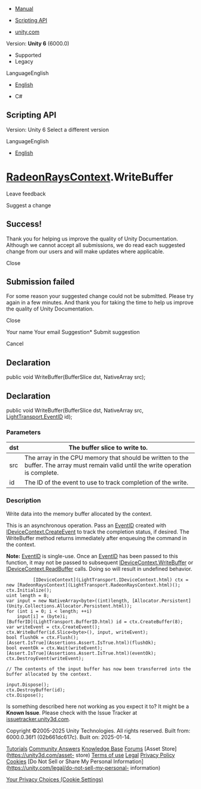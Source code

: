 [ ]()

  * [Manual](../Manual/index.html)
  * [Scripting API](../ScriptReference/index.html)

  * [unity.com](https://unity.com/)

Version: **Unity 6** (6000.0)

  * Supported
  * Legacy

LanguageEnglish

  * [English]()

  * C#

[ ](https://docs.unity3d.com)

## Scripting API

Version: Unity 6 Select a different version

LanguageEnglish

  * [English]()

#  [RadeonRaysContext](LightTransport.RadeonRaysContext.html).WriteBuffer

Leave feedback

Suggest a change

## Success!

Thank you for helping us improve the quality of Unity Documentation. Although
we cannot accept all submissions, we do read each suggested change from our
users and will make updates where applicable.

Close

## Submission failed

For some reason your suggested change could not be submitted. Please <a>try
again</a> in a few minutes. And thank you for taking the time to help us
improve the quality of Unity Documentation.

Close

Your name Your email Suggestion* Submit suggestion

Cancel

[ ]()

## Declaration

public void WriteBuffer(BufferSlice<T> dst, NativeArray<T> src);

## Declaration

public void WriteBuffer(BufferSlice<T> dst, NativeArray<T> src,
[LightTransport.EventID](LightTransport.EventID.html) id);

### Parameters

dst | The buffer slice to write to.  
---|---  
src | The array in the CPU memory that should be written to the buffer. The array must remain valid until the write operation is complete.  
id | The ID of the event to use to track completion of the write.  
  
### Description

Write data into the memory buffer allocated by the context.

This is an asynchronous operation. Pass an
[EventID](LightTransport.EventID.html) created with
[IDeviceContext.CreateEvent](LightTransport.IDeviceContext.CreateEvent.html)
to track the completion status, if desired. The WriteBuffer method returns
immediately after enqueuing the command in the context.  
  
**Note:** [EventID](LightTransport.EventID.html) is single-use. Once an
[EventID](LightTransport.EventID.html) has been passed to this function, it
may not be passed to subsequent
[IDeviceContext.WriteBuffer](LightTransport.IDeviceContext.WriteBuffer.html)
or [IDeviceContext.ReadBuffer](LightTransport.IDeviceContext.ReadBuffer.html)
calls. Doing so will result in undefined behavior.

    
    
              [IDeviceContext](LightTransport.IDeviceContext.html) ctx = new [RadeonRaysContext](LightTransport.RadeonRaysContext.html)();
    ctx.Initialize();
    uint length = 8;
    var input = new NativeArray<byte>((int)length, [Allocator.Persistent](Unity.Collections.Allocator.Persistent.html));
    for (int i = 0; i < length; ++i)
        input[i] = (byte)i;
    [BufferID](LightTransport.BufferID.html) id = ctx.CreateBuffer(8);
    var writeEvent = ctx.CreateEvent();
    ctx.WriteBuffer(id.Slice<byte>(), input, writeEvent);
    bool flushOk = ctx.Flush();
    [Assert.IsTrue](Assertions.Assert.IsTrue.html)(flushOk);
    bool eventOk = ctx.Wait(writeEvent);
    [Assert.IsTrue](Assertions.Assert.IsTrue.html)(eventOk);
    ctx.DestroyEvent(writeEvent);  
      
    // The contents of the input buffer has now been transferred into the buffer allocated by the context.  
      
    input.Dispose();
    ctx.DestroyBuffer(id);
    ctx.Dispose();

Is something described here not working as you expect it to? It might be a
**Known Issue**. Please check with the Issue Tracker at
[issuetracker.unity3d.com](https://issuetracker.unity3d.com).

Copyright ©2005-2025 Unity Technologies. All rights reserved. Built from:
6000.0.36f1 (02b661dc617c). Built on: 2025-01-14.

[Tutorials](https://unity3d.com/learn) [Community
Answers](https://answers.unity3d.com) [Knowledge
Base](https://support.unity3d.com/hc/en-us)
[Forums](https://forum.unity3d.com) [Asset Store](https://unity3d.com/asset-
store) [Terms of use](https://docs.unity3d.com/Manual/TermsOfUse.html)
[Legal](https://unity.com/legal) [Privacy
Policy](https://unity.com/legal/privacy-policy)
[Cookies](https://unity.com/legal/cookie-policy) [Do Not Sell or Share My
Personal Information](https://unity.com/legal/do-not-sell-my-personal-
information)

[Your Privacy Choices (Cookie Settings)](javascript:void\(0\);)

